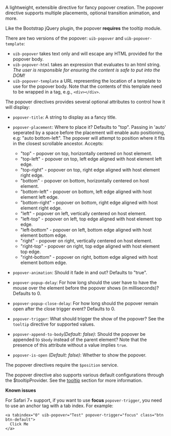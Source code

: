 A lightweight, extensible directive for fancy popover creation. The popover
directive supports multiple placements, optional transition animation, and more.

Like the Bootstrap jQuery plugin, the popover **requires** the tooltip
module.

There are two versions of the popover: `uib-popover` and `uib-popover-template`:

- `uib-popover` takes text only and will escape any HTML provided for the popover
  body.
- `uib-popover-html` takes an expression that evaluates to an html string. *The user is responsible for ensuring the
  content is safe to put into the DOM!*
- `uib-popover-template` a URL representing the location of a template to
  use for the popover body. Note that the contents of this template need to be
  wrapped in a tag, e.g., `<div></div>`.

The popover directives provides several optional attributes to control how it
will display:

- `popover-title`: A string to display as a fancy title.
- `popover-placement`: Where to place it? Defaults to "top". Passing in 'auto' seperated by a space before the placement will
  enable auto positioning, e.g: "auto bottom-left". The popover will attempt to position where it fits in
  the closest scrollable ancestor. Accepts:

   - "top" - popover on top, horizontally centered on host element.
   - "top-left" - popover on top, left edge aligned with host element left edge.
   - "top-right" - popover on top, right edge aligned with host element right edge.
   - "bottom" - popover on bottom, horizontally centered on host element.
   - "bottom-left" - popover on bottom, left edge aligned with host element left edge.
   - "bottom-right" - popover on bottom, right edge aligned with host element right edge.
   - "left" - popover on left, vertically centered on host element.
   - "left-top" - popover on left, top edge aligned with host element top edge.
   - "left-bottom" - popover on left, bottom edge aligned with host element bottom edge.
   - "right" - popover on right, vertically centered on host element.
   - "right-top" - popover on right, top edge aligned with host element top edge.
   - "right-bottom" - popover on right, bottom edge aligned with host element bottom edge.
- `popover-animation`: Should it fade in and out? Defaults to "true".
- `popover-popup-delay`: For how long should the user have to have the mouse
  over the element before the popover shows (in milliseconds)? Defaults to 0.
- `popover-popup-close-delay`: For how long should the popover remain open
  after the close trigger event? Defaults to 0.
- `popover-trigger`: What should trigger the show of the popover? See the
  `tooltip` directive for supported values.
- `popover-append-to-body`_(Default: false)_: Should the popover be appended to `$body` instead of
  the parent element?  Note that the presence of this attribute without a value implies `true`.
- `popover-is-open` <i class="fa fa-eye-open"></i>
  _(Default: false)_:
  Whether to show the popover.

The popover directives require the `$position` service.

The popover directive also supports various default configurations through the
$tooltipProvider. See the [tooltip](#tooltip) section for more information.

**Known issues**

For Safari 7+ support, if you want to use **focus** `popover-trigger`, you need to use an anchor tag with a tab index. For example:

```
<a tabindex="0" uib-popover="Test" popover-trigger="focus" class="btn btn-default">
  Click Me
</a>
```
